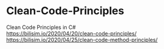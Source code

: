 # Clean-Code-Principles
Clean Code Principles in C#  
https://bilisim.io/2020/04/20/clean-code-principles/  
https://bilisim.io/2020/04/25/clean-code-method-principles/
